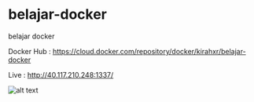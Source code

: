 # belajar-docker
belajar docker

Docker Hub : https://cloud.docker.com/repository/docker/kirahxr/belajar-docker

Live : http://40.117.210.248:1337/

![alt text](https://image.prntscr.com/image/LfcrNjTGRN2T71xHcFBj4Q.png)

